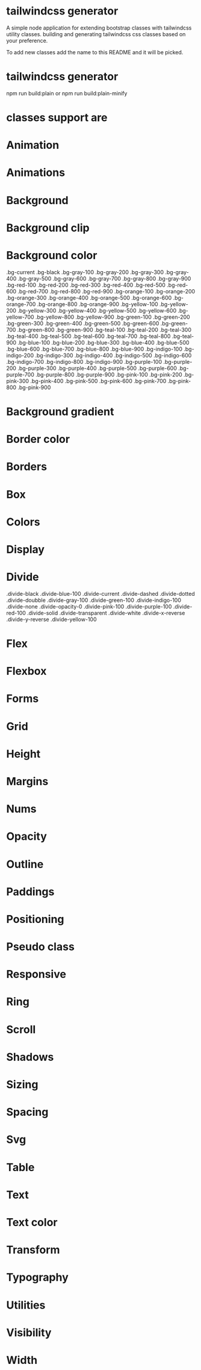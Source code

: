 # tailwindcss generator

A simple node application for extending bootstrap classes with tailwindcss utility classes. building and generating tailwindcss css classes based on your preference.

To add new classes add the name to this README and it will be picked.

# tailwindcss generator

npm run build:plain
or
npm run build:plain-minify

# classes support are

# Animation


# Animations

# Background

# Background clip


# Background color

.bg-current .bg-black 
.bg-gray-100 .bg-gray-200 .bg-gray-300 .bg-gray-400 .bg-gray-500 .bg-gray-600 .bg-gray-700 .bg-gray-800 
.bg-gray-900 .bg-red-100 .bg-red-200 .bg-red-300 .bg-red-400 .bg-red-500 .bg-red-600 .bg-red-700 .bg-red-800 .bg-red-900 
.bg-orange-100 .bg-orange-200 .bg-orange-300 .bg-orange-400 .bg-orange-500 .bg-orange-600 .bg-orange-700 .bg-orange-800 .bg-orange-900 
.bg-yellow-100 .bg-yellow-200 .bg-yellow-300 .bg-yellow-400 .bg-yellow-500 .bg-yellow-600
.bg-yellow-700 .bg-yellow-800 .bg-yellow-900 
.bg-green-100 .bg-green-200 .bg-green-300 .bg-green-400 .bg-green-500 .bg-green-600 .bg-green-700 .bg-green-800 .bg-green-900 
.bg-teal-100 .bg-teal-200 .bg-teal-300 .bg-teal-400 .bg-teal-500 .bg-teal-600 .bg-teal-700 .bg-teal-800 .bg-teal-900 
.bg-blue-100 .bg-blue-200 .bg-blue-300 .bg-blue-400 .bg-blue-500 .bg-blue-600 .bg-blue-700 .bg-blue-800 .bg-blue-900 
.bg-indigo-100 .bg-indigo-200 .bg-indigo-300 .bg-indigo-400 .bg-indigo-500 .bg-indigo-600 .bg-indigo-700 .bg-indigo-800 .bg-indigo-900 
.bg-purple-100 .bg-purple-200 .bg-purple-300 .bg-purple-400 .bg-purple-500 .bg-purple-600 .bg-purple-700 .bg-purple-800 .bg-purple-900 
.bg-pink-100 .bg-pink-200 .bg-pink-300 .bg-pink-400 .bg-pink-500 .bg-pink-600 .bg-pink-700 .bg-pink-800 .bg-pink-900

# Background gradient

# Border color

# Borders


# Box


# Colors


# Display


# Divide
.divide-black .divide-blue-100 .divide-current .divide-dashed .divide-dotted .divide-doubble
.divide-gray-100 .divide-green-100 .divide-indigo-100 .divide-none .divide-opacity-0 .divide-pink-100
.divide-purple-100 .divide-red-100 .divide-solid .divide-transparent .divide-white .divide-x-reverse
.divide-y-reverse .divide-yellow-100

# Flex


# Flexbox


# Forms


# Grid


# Height


# Margins


# Nums


# Opacity


# Outline


# Paddings


# Positioning



# Pseudo class


# Responsive


# Ring


# Scroll


# Shadows



# Sizing



# Spacing


# Svg


# Table


# Text


# Text color


# Transform

# Typography


# Utilities


# Visibility



# Width
